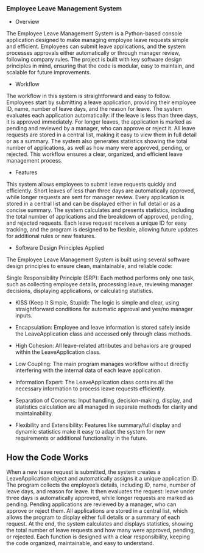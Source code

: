 ### Employee Leave Management System
* Overview

The Employee Leave Management System is a Python-based console application designed to make managing employee leave requests simple and efficient. Employees can submit leave applications, and the system processes approvals either automatically or through manager review, following company rules. The project is built with key software design principles in mind, ensuring that the code is modular, easy to maintain, and scalable for future improvements.

* Workflow

The workflow in this system is straightforward and easy to follow. Employees start by submitting a leave application, providing their employee ID, name, number of leave days, and the reason for leave. The system evaluates each application automatically: if the leave is less than three days, it is approved immediately. For longer leaves, the application is marked as pending and reviewed by a manager, who can approve or reject it. All leave requests are stored in a central list, making it easy to view them in full detail or as a summary. The system also generates statistics showing the total number of applications, as well as how many were approved, pending, or rejected. This workflow ensures a clear, organized, and efficient leave management process.

* Features

This system allows employees to submit leave requests quickly and efficiently. Short leaves of less than three days are automatically approved, while longer requests are sent for manager review. Every application is stored in a central list and can be displayed either in full detail or as a concise summary. The system calculates and presents statistics, including the total number of applications and the breakdown of approved, pending, and rejected requests. Each leave request receives a unique ID for easy tracking, and the program is designed to be flexible, allowing future updates for additional rules or new features.

* Software Design Principles Applied

The Employee Leave Management System is built using several software design principles to ensure clean, maintainable, and reliable code:

Single Responsibility Principle (SRP): Each method performs only one task, such as collecting employee details, processing leave, reviewing manager decisions, displaying applications, or calculating statistics.

* KISS (Keep It Simple, Stupid): The logic is simple and clear, using straightforward conditions for automatic approval and yes/no manager inputs.

* Encapsulation: Employee and leave information is stored safely inside the LeaveApplication class and accessed only through class methods.

* High Cohesion: All leave-related attributes and behaviors are grouped within the LeaveApplication class.

* Low Coupling: The main program manages workflow without directly interfering with the internal data of each leave application.

* Information Expert: The LeaveApplication class contains all the necessary information to process leave requests efficiently.

* Separation of Concerns: Input handling, decision-making, display, and statistics calculation are all managed in separate methods for clarity and maintainability.

* Flexibility and Extensibility: Features like summary/full display and dynamic statistics make it easy to adapt the system for new requirements or additional functionality in the future.

## How the Code Works

When a new leave request is submitted, the system creates a LeaveApplication object and automatically assigns it a unique application ID. The program collects the employee’s details, including ID, name, number of leave days, and reason for leave. It then evaluates the request: leave under three days is automatically approved, while longer requests are marked as pending. Pending applications are reviewed by a manager, who can approve or reject them. All applications are stored in a central list, which allows the program to display either full details or a summary of each request. At the end, the system calculates and displays statistics, showing the total number of leave requests and how many were approved, pending, or rejected. Each function is designed with a clear responsibility, keeping the code organized, maintainable, and easy to understand.
